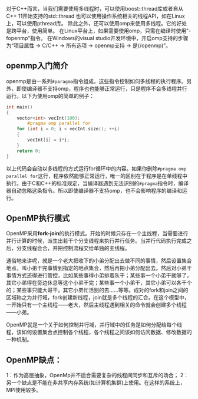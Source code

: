 对于C++而言，当我们需要使用多线程时，可以使用boost::thread库或者自从C++ 11开始支持的std::thread
也可以使用操作系统相关的线程API，如在Linux上，可以使用pthread库。
除此之外，还可以使用omp来使用多线程。它的好处是跨平台，使用简单。
在Linux平台上，如果需要使用omp，只需在编译时使用"-fopenmp"指令。
在Windows的visual studio开发环境中，开启omp支持的步骤为“项目属性 -> C/C++ -> 所有选项 -> openmp支持 -> 是(/openmp)”。


## openmp入门简介
openmp是由一系列`#paragma`指令组成，这些指令控制如何多线程的执行程序。另外，即使编译器不支持omp，程序也也能够正常运行，只是程序不会多线程并行运行。以下为使用omp的简单的例子：
```c
int main()
{
    vector<int> vecInt(100);
        #pragma omp parallel for
    for (int i = 0; i < vecInt.size(); ++i)
    {
        vecInt[i] = i*i;
    }
    return 0;
}
```
以上代码会自动以多线程的方式运行for循环中的内容。如果你删除`#pragma omp parallel for`这行，程序依然能够正常运行，唯一的区别在于程序是在单线程中执行。由于C和C++的标准规定，当编译器遇到无法识别的`#pragma`指令时，编译器自动忽略这条指令。所以即使编译器不支持omp，也不会影响程序的编译和运行。

## OpenMP执行模式
OpenMP采用**fork-join**的执行模式。开始的时候只存在一个主线程，当需要进行并行计算的时候，派生出若干个分支线程来执行并行任务。当并行代码执行完成之后，分支线程会合，并把控制流程交给单独的主线程。

通俗地来讲呢，就是一个老大把收下的小弟分配出去做不同的事情，然后设置集合地点，叫小弟干完事情到指定的地点集合，然后再把小弟分配出去。然后对小弟干事情方式还得进行管控，比如某些事得小弟排着队干；某些事一个小弟干就够了，其它小弟得在旁边休息等这个小弟干完；某些事一个小弟干，其它小弟可以各干个的；某些事只能大哥干，其它小弟忙活别的去……等等。成对的fork和join之间的区域称之为并行域，fork创建新线程，join就是多个线程的汇合。在这个模型中，一开始只有一个主线程——老大，然后主线程遇到相关的命令就会创建多个线程——小弟。

OpenMP就是一个关于如何控制并行域，并行域中的任务是如何分配给每个线程，该如何设置集合点控制各个线程，各个线程之间该如何访问数据、修改数据的一种机制。
## OpenMP缺点：
1：作为高层抽象，OpenMp并不适合需要复杂的线程间同步和互斥的场合；
2：另一个缺点是不能在非共享内存系统(如计算机集群)上使用。在这样的系统上，MPI使用较多。